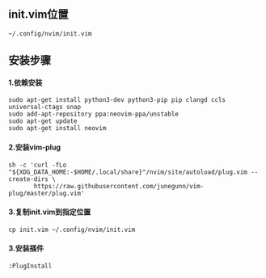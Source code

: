 ## init.vim位置

```shell
~/.config/nvim/init.vim
```



## 安装步骤

#### 1.依赖安装

```shell
sudo apt-get install python3-dev python3-pip pip clangd ccls universal-ctags snap
sudo add-apt-repository ppa:neovim-ppa/unstable
sudo apt-get update
sudo apt-get install neovim
```

#### 2.安装vim-plug

```shell
sh -c 'curl -fLo "${XDG_DATA_HOME:-$HOME/.local/share}"/nvim/site/autoload/plug.vim --create-dirs \
       https://raw.githubusercontent.com/junegunn/vim-plug/master/plug.vim'
```

#### 3.复制init.vim到指定位置

```shell
cp init.vim ~/.config/nvim/init.vim
```

#### 3.安装插件

```shell
:PlugInstall
```


